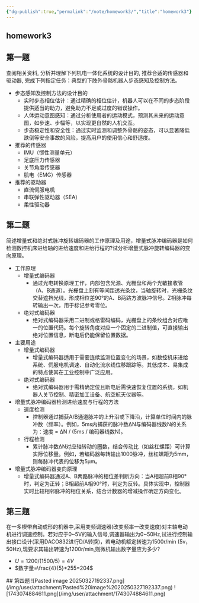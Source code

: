 ```yaml
---
{"dg-publish":true,"permalink":"/note/homework3/","title":"homework3"}
---
```


homework3
---
## 第一题
查阅相关资料, 分析并理解下列机电一体化系统的设计目的, 推荐合适的传感器和驱动器, 完成下列指定任务：典型的下肢外骨骼机器人步态感知及控制方法。
- 步态感知及控制方法的设计目的
	- 实时步态相位估计：通过精确的相位估计，机器人可以在不同的步态阶段提供适当的助力，避免助力不足或过度的错误操作。
	- 人体运动意图感知：通过分析使用者的运动模式，预测其未来的运动意图，如步速、步幅等，以实现更自然的人机交互。
	- 步态稳定性和安全性：通过实时监测和调整外骨骼的姿态，可以显著降低跌倒等安全事故的风险，提高用户的使用信心和舒适度。
- 推荐的传感器
	- IMU（惯性测量单元）
	- 足底压力传感器
	- 关节角度传感器
	- 肌电（EMG）传感器
- 推荐的驱动器
	- 直流伺服电机
	- 串联弹性驱动器（SEA）
	- 柔性驱动器
## 第二题
简述增量式和绝对式脉冲旋转编码器的工作原理及用途，增量式脉冲编码器是如何检测数控机床进给轴的进给速度和进绐行程的?试分析增量式脉冲旋转编码器的变向原理。
- 工作原理
	- 增量式编码器
		- 通过光电转换原理工作，内部包含光源、光栅盘和两个光敏接收管（A、B通道）。光栅盘上刻有等间距透光条纹，当轴旋转时，光栅条纹交替遮挡光线，形成相位差90°的A、B两路方波脉冲信号。Z相脉冲每转输出一次，用于标记参考零位。
	- 绝对式编码器
		- 绝对式编码器采用二进制或格雷码编码，光栅盘上的条纹组合对应唯一的位置代码。每个旋转角度对应一个固定的二进制值，可直接输出绝对位置信息，断电后仍能保留位置数据。  
- 主要用途
	- 增量式编码器
		- 增量式编码器适用于需要连续监测位置变化的场景，如数控机床进给系统、伺服电机调速、自动化流水线位移跟踪等。其低成本、易集成的特点使其在工业控制中广泛应用。  
	- 绝对式编码器
		- 绝对式编码器用于需精确定位且断电后需快速恢复位置的系统，如机器人关节控制、精密加工设备、航空航天仪器等。
- 增量式脉冲编码器检测进给速度与行程的方法
	- 速度检测
		- 控制器通过捕获A/B通道脉冲的上升沿或下降沿，计算单位时间内的脉冲数（频率）。例如，5ms内捕获的脉冲数ΔN与编码器线数N的关系为：速度 = ΔN / (5ms / 编码器线数N)。 
	- 行程检测
		- 累计脉冲数ΔN对应轴转动的圈数，结合传动比（如丝杠螺距）可计算实际位移量。例如，若编码器每转输出1000脉冲，丝杠螺距为5mm，则每脉冲代表的位移为5μm。  
- 增量式脉冲编码器变向原理
	- 增量式编码器通过A、B两路脉冲的相位差判断方向：当A相超前B相90°时，判定为正转；B相超前A相90°时，判定为反转。具体实现中，控制器实时比较相邻脉冲的相位关系，结合计数器的增减操作确定方向变化。  
## 第三题
在一多楔带自动成形的机器中,采用变频调速器(改变频率一改变速度)对主轴电动机进行调速控制。若对应于0~5V的输入信号,调速器输出为0~50Hz,试进行控制输出接口设计(采用DACO832进行D/A转换)，若电动机额定转速为1500r/min (5v，50Hz),现要求其输出转速为1200r/min,则微机输出数字量应为多少?
- $U=1200/(1500/5)=4V$
- $数字量=\frac{4}{5}*255=204$
<div style="page-break-after: always;"></div>
## 第四题
![Pasted image 20250327192337.png](/img/user/attachment/Pasted%20image%2020250327192337.png)
![1743074884611.png](/img/user/attachment/1743074884611.png)